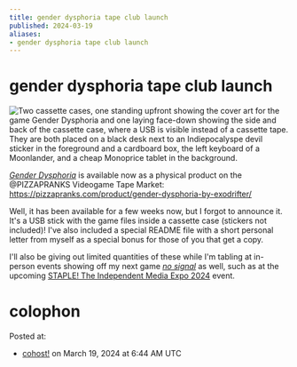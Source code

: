 ```yaml
---
title: gender dysphoria tape club launch
published: 2024-03-19
aliases:
- gender dysphoria tape club launch
---
```


# gender dysphoria tape club launch

![Two cassette cases, one standing upfront showing the cover art for the game Gender Dysphoria and one laying face-down showing the side and back of the cassette case, where a USB is visible instead of a cassette tape. They are both placed on a black desk next to an Indiepocalyspe devil sticker in the foreground and a cardboard box, the left keyboard of a Moonlander, and a cheap Monoprice tablet in the background.](20240319_gender-dysphoria-tape-club-launch-tape.png)

_[Gender Dysphoria](../press-kits/gender-dysphoria.md)_ is available now as a physical product on the @PIZZAPRANKS Videogame Tape Market: https://pizzapranks.com/product/gender-dysphoria-by-exodrifter/

Well, it has been available for a few weeks now, but I forgot to announce it. It's a USB stick with the game files inside a cassette case (stickers not included)! I've also included a special README file with a short personal letter from myself as a special bonus for those of you that get a copy.

I'll also be giving out limited quantities of these while I'm tabling at in-person events showing off my next game _[no signal](../press-kits/no-signal.md)_ as well, such as at the upcoming [STAPLE! The Independent Media Expo 2024](https://www.eventbrite.com/e/staple-the-independent-media-expo-2024-tickets-813467231387) event.

# colophon

Posted at:
- [cohost!](https://cohost.org/exodrifter/post/5162027-gender-dysphoria-tap) on March 19, 2024 at 6:44 AM UTC
